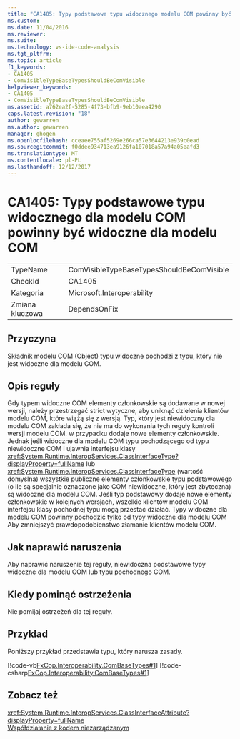 ```yaml
---
title: "CA1405: Typy podstawowe typu widocznego modelu COM powinny być widoczne dla modelu COM | Dokumentacja firmy Microsoft"
ms.custom: 
ms.date: 11/04/2016
ms.reviewer: 
ms.suite: 
ms.technology: vs-ide-code-analysis
ms.tgt_pltfrm: 
ms.topic: article
f1_keywords:
- CA1405
- ComVisibleTypeBaseTypesShouldBeComVisible
helpviewer_keywords:
- CA1405
- ComVisibleTypeBaseTypesShouldBeComVisible
ms.assetid: a762ea2f-5285-4f73-bfb9-9eb10aea4290
caps.latest.revision: "18"
author: gewarren
ms.author: gewarren
manager: ghogen
ms.openlocfilehash: cceaee755af5269e266ca57e3644213e939c0ead
ms.sourcegitcommit: f0ddee934713ea9126fa107018a57a94a05eafd3
ms.translationtype: MT
ms.contentlocale: pl-PL
ms.lasthandoff: 12/12/2017
---
```

# <a name="ca1405-com-visible-type-base-types-should-be-com-visible"></a>CA1405: Typy podstawowe typu widocznego dla modelu COM powinny być widoczne dla modelu COM
|||  
|-|-|  
|TypeName|ComVisibleTypeBaseTypesShouldBeComVisible|  
|CheckId|CA1405|  
|Kategoria|Microsoft.Interoperability|  
|Zmiana kluczowa|DependsOnFix|  
  
## <a name="cause"></a>Przyczyna  
 Składnik modelu COM (Object) typu widoczne pochodzi z typu, który nie jest widoczne dla modelu COM.  
  
## <a name="rule-description"></a>Opis reguły  
 Gdy typem widoczne COM elementy członkowskie są dodawane w nowej wersji, należy przestrzegać strict wytyczne, aby uniknąć dzielenia klientów modelu COM, które wiążą się z wersją. Typ, który jest niewidoczny dla modelu COM zakłada się, że nie ma do wykonania tych reguły kontroli wersji modelu COM. w przypadku dodaje nowe elementy członkowskie. Jednak jeśli widoczne dla modelu COM typu pochodzącego od typu niewidoczne COM i ujawnia interfejsu klasy <xref:System.Runtime.InteropServices.ClassInterfaceType?displayProperty=fullName> lub <xref:System.Runtime.InteropServices.ClassInterfaceType> (wartość domyślna) wszystkie publiczne elementy członkowskie typu podstawowego (o ile są specjalnie oznaczone jako COM niewidoczne, który jest zbyteczna) są widoczne dla modelu COM. Jeśli typ podstawowy dodaje nowe elementy członkowskie w kolejnych wersjach, wszelkie klientów modelu COM interfejsu klasy pochodnej typu mogą przestać działać. Typy widoczne dla modelu COM powinny pochodzić tylko od typy widoczne dla modelu COM Aby zmniejszyć prawdopodobieństwo złamanie klientów modelu COM.  
  
## <a name="how-to-fix-violations"></a>Jak naprawić naruszenia  
 Aby naprawić naruszenie tej reguły, niewidoczna podstawowe typy widoczne dla modelu COM lub typu pochodnego COM.  
  
## <a name="when-to-suppress-warnings"></a>Kiedy pominąć ostrzeżenia  
 Nie pomijaj ostrzeżeń dla tej reguły.  
  
## <a name="example"></a>Przykład  
 Poniższy przykład przedstawia typu, który narusza zasady.  
  
 [!code-vb[FxCop.Interoperability.ComBaseTypes#1](../code-quality/codesnippet/VisualBasic/ca1405-com-visible-type-base-types-should-be-com-visible_1.vb)]
 [!code-csharp[FxCop.Interoperability.ComBaseTypes#1](../code-quality/codesnippet/CSharp/ca1405-com-visible-type-base-types-should-be-com-visible_1.cs)]  
  
## <a name="see-also"></a>Zobacz też  
 <xref:System.Runtime.InteropServices.ClassInterfaceAttribute?displayProperty=fullName>   
 [Współdziałanie z kodem niezarządzanym](/dotnet/framework/interop/index)